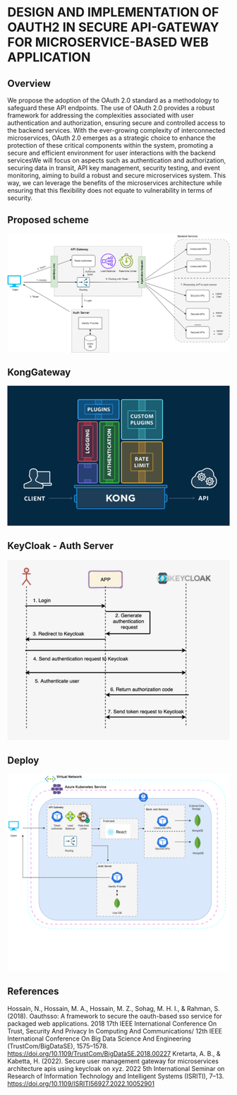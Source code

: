 # DESIGN AND IMPLEMENTATION OF OAUTH2 IN SECURE API-GATEWAY FOR MICROSERVICE-BASED WEB APPLICATION
## Overview
We propose the adoption of the OAuth 2.0 standard as a methodology to safeguard these API endpoints. The use of OAuth 2.0 provides a robust framework for addressing the complexities associated with user authentication and authorization, ensuring secure and controlled access to the backend services. With the ever-growing complexity of interconnected microservices, OAuth 2.0 emerges as a strategic choice to enhance the protection of these critical components within the system, promoting a secure and efficient environment for user interactions with the backend servicesWe will focus on aspects such as authentication and authorization, securing data in transit, API key management, security testing, and event monitoring, aiming to build a robust and secure microservices system. This way, we can leverage the benefits of the microservices architecture while ensuring that this flexibility does not equate to vulnerability in terms of security.
## Proposed scheme
![Alt Text](Architecture.png)
## KongGateway
![Alt Text](kong-overview.png)
## KeyCloak - Auth Server
![Alt Text](AuthenticationFlow.png)
## Deploy
![Alt Text](Deploy.png)
## References
Hossain, N., Hossain, M. A., Hossain, M. Z., Sohag, M. H. I., & Rahman, S. (2018). Oauthsso: A framework to secure the oauth-based sso service for packaged web applications.
2018 17th IEEE International Conference On Trust, Security And Privacy In Computing And Communications/ 12th IEEE International Conference On Big Data Science And Engineering (TrustCom/BigDataSE), 1575–1578. https://doi.org/10.1109/TrustCom/BigDataSE.2018.00227
Kretarta, A. B., & Kabetta, H. (2022). Secure user management gateway for microservices architecture apis using keycloak on xyz. 2022 5th International Seminar on Research of Information Technology and Intelligent Systems (ISRITI), 7–13. https://doi.org/10.1109/ISRITI56927.2022.10052901

